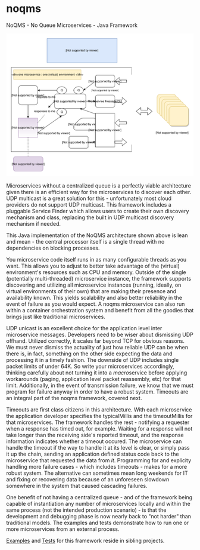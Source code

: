 # noqms
NoQMS - No Queue Microservices - Java Framework

![alt text](architecture.svg)

Microservices without a centralized queue is a perfectly viable architecture given there is 
an efficient way for the microservices to discover each other. UDP multicast is a great solution for
this - unfortunately most cloud providers do not support UDP multicast. This framework includes a pluggable
Service Finder which allows users to create their own discovery mechanism and class, replacing 
the built in UDP multicast discovery mechanism if needed.

This Java implementation of the NoQMS architecture shown above is lean and mean - the central
processor itself is a single thread with no dependencies on blocking processes. 

You microservice code itself runs in as many configurable threads as you want.
This allows you to adjust to better take advantage of the (virtual) environment's resources such as CPU and memory. 
Outside of the single (potentially multi-threaded) microservice instance, the framework supports discovering and
utilizing all microservice instances (running, ideally, on virtual environments of their own) 
that are making their presence and availability known. This yields scalability and also better reliability in the event 
of failure as you would expect. A noqms microservice can also run within a container orchestration system
and benefit from all the goodies that brings just like traditional microservices. 

UDP unicast is an excellent choice for the application level inter microservice messages. Developers need to be wiser 
about dismissing UDP offhand. Utilized correctly, it scales far beyond TCP for obvious reasons. We must never dismiss 
the actuality of just how reliable UDP can be when there is, in fact, something on the other side expecting 
the data and processing it in a timely fashion. The downside of UDP includes single packet limits of under 64K. So write your 
microservices accordingly, thinking carefully about not turning it into a <i>macro</i>service before applying 
workarounds (paging, application level packet reassembly, etc) for that limit. Additionally, in the event of
transmission failure, we know that we must program for failure anyway in order to have a robust system. Timeouts 
are an integral part of the noqms framework, covered next.

Timeouts are first class citizens in this architecture. With each microservice the application developer specifies the
typicalMillis and the timeoutMillis for that microservices. The framework handles the rest - notifying a requester when
a response has timed out, for example. Waiting for a response will not take longer than the receiving side's reported
timeout, and the response information indicates whether a timeout occured. The microservice can handle the timeout 
if the way to handle it at its level is clear, or simply pass it up the chain, sending an application defined status code back 
to the microservice that requested the data from <i>it</i>.  Programming for and explicity handling more failure cases - which includes timeouts - makes for a more robust system. The alternative can sometimes mean long weekends for IT and fixing or recovering data
because of an unforeseen slowdown somewhere in the system that caused cascading failures. 

One benefit of not having a centralized queue - and of the framework being capable of instantiation any number of
microservices locally and within the same process (not the intended production scenario) - is that the development 
and debugging phase is now nearly back to "not harder" than traditional models. The examples and tests demonstrate how 
to run one or more microservices from an external process. 

[Examples](https://github.com/noqms/noqms-examples) and [Tests](https://github.com/noqms/noqms-tests) for this framework
reside in sibling projects.
